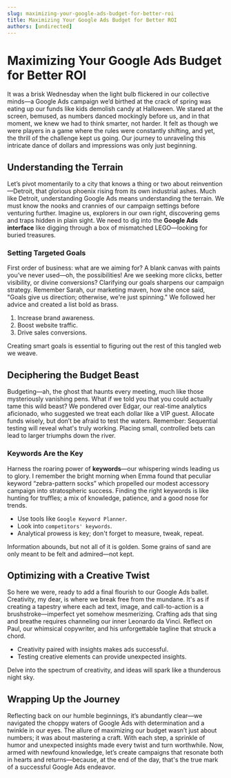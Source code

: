 ```yaml
---
slug: maximizing-your-google-ads-budget-for-better-roi
title: Maximizing Your Google Ads Budget for Better ROI
authors: [undirected]
---
```


# Maximizing Your Google Ads Budget for Better ROI

It was a brisk Wednesday when the light bulb flickered in our collective minds—a Google Ads campaign we’d birthed at the crack of spring was eating up our funds like kids demolish candy at Halloween. We stared at the screen, bemused, as numbers danced mockingly before us, and in that moment, we knew we had to think smarter, not harder. It felt as though we were players in a game where the rules were constantly shifting, and yet, the thrill of the challenge kept us going. Our journey to unraveling this intricate dance of dollars and impressions was only just beginning.

## Understanding the Terrain

Let’s pivot momentarily to a city that knows a thing or two about reinvention—Detroit, that glorious phoenix rising from its own industrial ashes. Much like Detroit, understanding Google Ads means understanding the terrain. We must know the nooks and crannies of our campaign settings before venturing further. Imagine us, explorers in our own right, discovering gems and traps hidden in plain sight. We need to dig into the **Google Ads interface** like digging through a box of mismatched LEGO—looking for buried treasures.

### Setting Targeted Goals

First order of business: what are we aiming for? A blank canvas with paints you’ve never used—oh, the possibilities! Are we seeking more clicks, better visibility, or divine conversions? Clarifying our goals sharpens our campaign strategy. Remember Sarah, our marketing maven, how she once said, "Goals give us direction; otherwise, we're just spinning." We followed her advice and created a list bold as brass.

1. Increase brand awareness.
2. Boost website traffic.
3. Drive sales conversions.

Creating smart goals is essential to figuring out the rest of this tangled web we weave.

## Deciphering the Budget Beast

Budgeting—ah, the ghost that haunts every meeting, much like those mysteriously vanishing pens. What if we told you that you could actually tame this wild beast? We pondered over Edgar, our real-time analytics aficionado, who suggested we treat each dollar like a VIP guest. Allocate funds wisely, but don’t be afraid to test the waters. Remember: Sequential testing will reveal what's truly working. Placing small, controlled bets can lead to larger triumphs down the river.

### Keywords Are the Key

Harness the roaring power of **keywords**—our whispering winds leading us to glory. I remember the bright morning when Emma found that peculiar keyword “zebra-pattern socks” which propelled our modest accessory campaign into stratospheric success. Finding the right keywords is like hunting for truffles; a mix of knowledge, patience, and a good nose for trends.

- Use tools like `Google Keyword Planner`.
- Look into `competitors' keywords`.
- Analytical prowess is key; don't forget to measure, tweak, repeat. 

Information abounds, but not all of it is golden. Some grains of sand are only meant to be felt and admired—not kept.

## Optimizing with a Creative Twist

So here we were, ready to add a final flourish to our Google Ads ballet. Creativity, my dear, is where we break free from the mundane. It's as if creating a tapestry where each ad text, image, and call-to-action is a brushstroke—imperfect yet somehow mesmerizing. Crafting ads that sing and breathe requires channeling our inner Leonardo da Vinci. Reflect on Paul, our whimsical copywriter, and his unforgettable tagline that struck a chord.

* Creativity paired with insights makes ads successful.
* Testing creative elements can provide unexpected insights.

Delve into the spectrum of creativity, and ideas will spark like a thunderous night sky.

## Wrapping Up the Journey

Reflecting back on our humble beginnings, it’s abundantly clear—we navigated the choppy waters of Google Ads with determination and a twinkle in our eyes. The allure of maximizing our budget wasn’t just about numbers; it was about mastering a craft. With each step, a sprinkle of humor and unexpected insights made every twist and turn worthwhile. Now, armed with newfound knowledge, let’s create campaigns that resonate both in hearts and returns—because, at the end of the day, that's the true mark of a successful Google Ads endeavor.